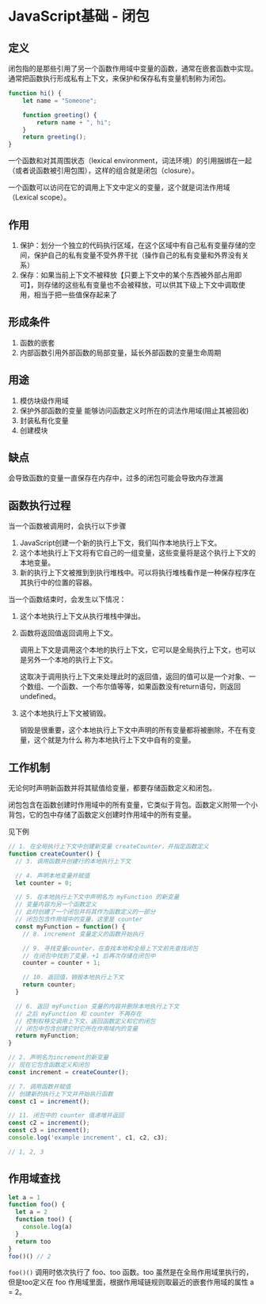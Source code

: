 # JavaScript基础 - 闭包
## 定义
闭包指的是那些引用了另一个函数作用域中变量的函数，通常在嵌套函数中实现。通常把函数执行形成私有上下文，来保护和保存私有变量机制称为闭包。

```js
function hi() {
    let name = "Someone";

    function greeting() {
        return name + ", hi";
    }
    return greeting();
}
```

一个函数和对其周围状态（lexical environment，词法环境）的引用捆绑在一起（或者说函数被引用包围），这样的组合就是闭包（closure）。

一个函数可以访问在它的调用上下文中定义的变量，这个就是词法作用域（Lexical scope）。

## 作用
1. 保护：划分一个独立的代码执行区域，在这个区域中有自己私有变量存储的空间，保护自己的私有变量不受外界干扰（操作自己的私有变量和外界没有关系）
2. 保存：如果当前上下文不被释放【只要上下文中的某个东西被外部占用即可】，则存储的这些私有变量也不会被释放，可以供其下级上下文中调取使用，相当于把一些值保存起来了

## 形成条件
1. 函数的嵌套
2. 内部函数引用外部函数的局部变量，延长外部函数的变量生命周期

## 用途
1. 模仿块级作用域
2. 保护外部函数的变量 能够访问函数定义时所在的词法作用域(阻止其被回收)
3. 封装私有化变量
4. 创建模块

## 缺点
会导致函数的变量一直保存在内存中，过多的闭包可能会导致内存泄漏

## 函数执行过程
当一个函数被调用时，会执行以下步骤
1. JavaScript创建一个新的执行上下文，我们叫作本地执行上下文。
2. 这个本地执行上下文将有它自己的一组变量，这些变量将是这个执行上下文的本地变量。
3. 新的执行上下文被推到到执行堆栈中。可以将执行堆栈看作是一种保存程序在其执行中的位置的容器。

当一个函数结束时，会发生以下情况：
1. 这个本地执行上下文从执行堆栈中弹出。

2. 函数将返回值返回调用上下文。

    调用上下文是调用这个本地的执行上下文，它可以是全局执行上下文，也可以是另外一个本地的执行上下文。
    
    这取决于调用执行上下文来处理此时的返回值，返回的值可以是一个对象、一个数组、一个函数、一个布尔值等等，如果函数没有return语句，则返回undefined。

3. 这个本地执行上下文被销毁。
    
    销毁是很重要，这个本地执行上下文中声明的所有变量都将被删除，不在有变量，这个就是为什么 称为本地执行上下文中自有的变量。

## 工作机制
无论何时声明新函数并将其赋值给变量，都要存储函数定义和闭包。

闭包包含在函数创建时作用域中的所有变量，它类似于背包。函数定义附带一个小背包，它的包中存储了函数定义创建时作用域中的所有变量。

见下例
```js
// 1. 在全局执行上下文中创建新变量 createCounter，并指定函数定义
function createCounter() {
  // 3. 调用函数并创建行的本地执行上下文

  // 4. 声明本地变量并赋值
  let counter = 0;

  // 5. 在本地执行上下文中声明名为 myFunction 的新变量
  // 变量内容为另一个函数定义
  // 此时创建了一个闭包并将其作为函数定义的一部分
  // 闭包包含作用域中的变量，这里是 counter
  const myFunction = function() {
    // 8. increment 变量定义的函数开始执行

    // 9. 寻找变量counter，在查找本地和全局上下文前先查找闭包
    // 在闭包中找到了变量，+1 后再次存储在闭包中
    counter = counter + 1;

    // 10. 返回值，销毁本地执行上下文
    return counter;
  }

  // 6. 返回 myFunction 变量的内容并删除本地执行上下文
  // 之后 myFunction 和 counter 不再存在
  // 控制权移交调用上下文，返回函数定义和它的闭包
  // 闭包中包含创建它时它所在作用域内的变量
  return myFunction;
}

// 2. 声明名为increment的新变量
// 现在它包含函数定义和闭包
const increment = createCounter();

// 7. 调用函数并赋值
// 创建新的执行上下文并开始执行函数
const c1 = increment();

// 11. 闭包中的 counter 值递增并返回
const c2 = increment();
const c3 = increment();
console.log('example increment', c1, c2, c3);

// 1, 2, 3
```

## 作用域查找
```js
let a = 1
function foo() {
  let a = 2
  function too() {
    console.log(a)
  }
  return too
}
foo()() // 2
```
`foo()()` 调用时依次执行了 foo、too 函数。too 虽然是在全局作用域里执行的，但是too定义在 foo 作用域里面，根据作用域链规则取最近的嵌套作用域的属性 a = 2。